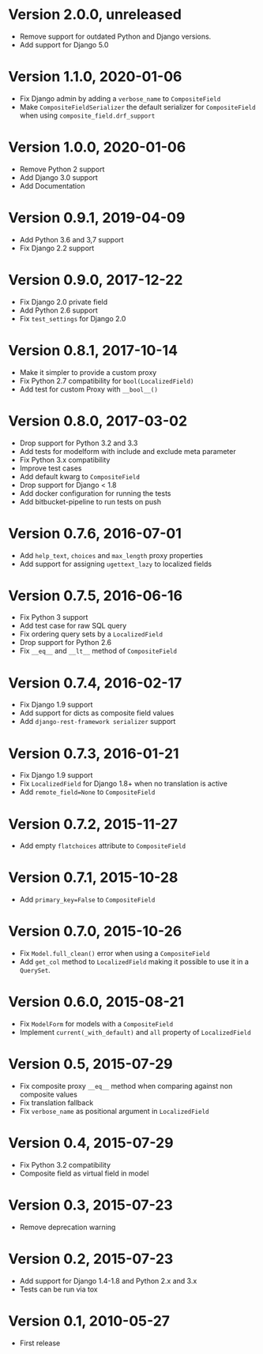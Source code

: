 # Version 2.0.0, unreleased

* Remove support for outdated Python and Django versions.
* Add support for Django 5.0

# Version 1.1.0, 2020-01-06

* Fix Django admin by adding a `verbose_name` to `CompositeField`
* Make `CompositeFieldSerializer` the default serializer for
  `CompositeField` when using `composite_field.drf_support`

# Version 1.0.0, 2020-01-06

* Remove Python 2 support
* Add Django 3.0 support
* Add Documentation

# Version 0.9.1, 2019-04-09

* Add Python 3.6 and 3,7 support
* Fix Django 2.2 support

# Version 0.9.0, 2017-12-22

* Fix Django 2.0 private field
* Add Python 2.6 support
* Fix `test_settings` for Django 2.0

# Version 0.8.1, 2017-10-14

* Make it simpler to provide a custom proxy
* Fix Python 2.7 compatibility for `bool(LocalizedField)`
* Add test for custom Proxy with `__bool__()`

# Version 0.8.0, 2017-03-02

* Drop support for Python 3.2 and 3.3
* Add tests for modelform with include and exclude meta parameter
* Fix Python 3.x compatibility
* Improve test cases
* Add default kwarg to `CompositeField`
* Drop support for Django < 1.8
* Add docker configuration for running the tests
* Add bitbucket-pipeline to run tests on push

# Version 0.7.6, 2016-07-01

* Add `help_text`, `choices` and `max_length` proxy properties
* Add support for assigning `ugettext_lazy` to localized fields

# Version 0.7.5, 2016-06-16

* Fix Python 3 support
* Add test case for raw SQL query
* Fix ordering query sets by a `LocalizedField`
* Drop support for Python 2.6
* Fix `__eq__` and `__lt__` method of `CompositeField`

# Version 0.7.4, 2016-02-17

* Fix Django 1.9 support
* Add support for dicts as composite field values
* Add `django-rest-framework serializer` support

# Version 0.7.3, 2016-01-21

* Fix Django 1.9 support
* Fix `LocalizedField` for Django 1.8+ when no translation is active
* Add `remote_field=None` to `CompositeField`

# Version 0.7.2, 2015-11-27

* Add empty `flatchoices` attribute to `CompositeField`

# Version 0.7.1, 2015-10-28

* Add `primary_key=False` to `CompositeField`

# Version 0.7.0, 2015-10-26

* Fix `Model.full_clean()` error when using a `CompositeField`
* Add `get_col` method to `LocalizedField` making it possible
  to use it in a `QuerySet`.

# Version 0.6.0, 2015-08-21

* Fix `ModelForm` for models with a `CompositeField`
* Implement `current(_with_default)` and `all` property of
  `LocalizedField`

# Version 0.5, 2015-07-29

* Fix composite proxy `__eq__` method when comparing against
  non composite values
* Fix translation fallback
* Fix `verbose_name` as positional argument in `LocalizedField`

# Version 0.4, 2015-07-29

* Fix Python 3.2 compatibility
* Composite field as virtual field in model

# Version 0.3, 2015-07-23

* Remove deprecation warning

# Version 0.2, 2015-07-23

* Add support for Django 1.4-1.8 and Python 2.x and 3.x
* Tests can be run via tox

# Version 0.1, 2010-05-27

* First release
